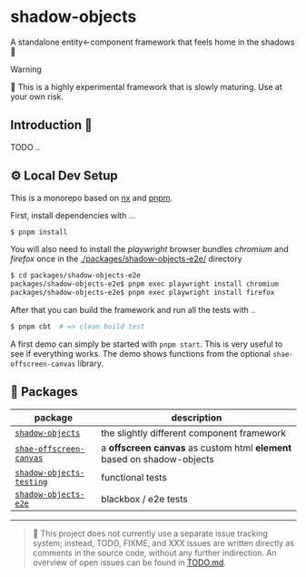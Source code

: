 # shadow-objects

A standalone entity&larr;component framework that feels home in the shadows 🧛

> [!WARNING]
> 🚀 This is a highly experimental framework that is slowly maturing. Use at your own risk.

## Introduction 👀

TODO ..

## ⚙️ Local Dev Setup

This is a monorepo based on [nx](https://nx.dev/) and [pnpm](https://pnpm.io/).

First, install dependencies with ...

```sh
$ pnpm install
```
You will also need to install the _playwright_ browser bundles _chromium_ and _firefox_ once in the [./packages/shadow-objects-e2e/](./packages/shadow-objects-e2e/) directory

```sh
$ cd packages/shadow-objects-e2e
packages/shadow-objects-e2e$ pnpm exec playwright install chromium
packages/shadow-objects-e2e$ pnpm exec playwright install firefox
```

After that you can build the framework and run all the tests with ..

```sh
$ pnpm cbt  # => clean build test
```

A first demo can simply be started with `pnpm start`. This is very useful to see if everything works. The demo shows functions from the optional `shae-offscreen-canvas` library.

## 📖 Packages

| package | description |
|-|-|
| [`shadow-objects`](packages/shadow-objects/) | the slightly different component framework |
| [`shae-offscreen-canvas`](packages/shae-offscreen-canvas/) | a **offscreen canvas** as custom html **element** based on shadow-objects |
| [`shadow-objects-testing`](packages/shadow-objects-testing/) | functional tests |
| [`shadow-objects-e2e`](packages/shadow-objects-e2e/) | blackbox / e2e tests |

- - -

> 🔎 This project does not currently use a separate issue tracking system; instead, TODO, FIXME, and XXX issues are written directly as comments in the source code, without any further indirection.
> An overview of open issues can be found in [TODO.md](TODO.md).
